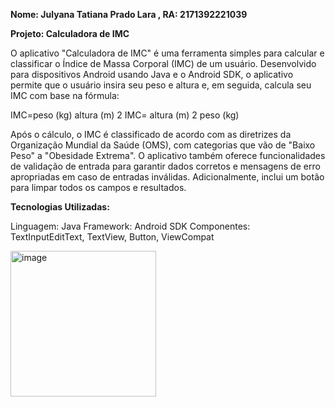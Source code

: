 **Nome: Julyana Tatiana Prado Lara , RA:	2171392221039**

**Projeto: Calculadora de IMC**

O aplicativo "Calculadora de IMC" é uma ferramenta simples para calcular e classificar o Índice de Massa Corporal (IMC) de um usuário. Desenvolvido para dispositivos Android usando Java e o Android SDK, o aplicativo permite que o usuário insira seu peso e altura e, em seguida, calcula seu IMC com base na fórmula:

IMC=peso (kg)
altura (m)
2
IMC= 
altura (m) 
2 
peso (kg)
 

Após o cálculo, o IMC é classificado de acordo com as diretrizes da Organização Mundial da Saúde (OMS), com categorias que vão de "Baixo Peso" a "Obesidade Extrema". O aplicativo também oferece funcionalidades de validação de entrada para garantir dados corretos e mensagens de erro apropriadas em caso de entradas inválidas. Adicionalmente, inclui um botão para limpar todos os campos e resultados.

**Tecnologias Utilizadas:**

Linguagem: Java
Framework: Android SDK
Componentes: TextInputEditText, TextView, Button, ViewCompat



<img width="233" alt="image" src="https://github.com/user-attachments/assets/4bb995e2-7482-4e86-8dc3-72dc1be9261f">


